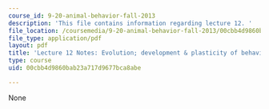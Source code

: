 ```yaml
---
course_id: 9-20-animal-behavior-fall-2013
description: 'This file contains information regarding lecture 12. '
file_location: /coursemedia/9-20-animal-behavior-fall-2013/00cbb4d9860bab23a717d9677bca8abe_MIT9_20F13_Lec12.pdf
file_type: application/pdf
layout: pdf
title: 'Lecture 12 Notes: Evolution; development & plasticity of behavior'
type: course
uid: 00cbb4d9860bab23a717d9677bca8abe

---
```

None